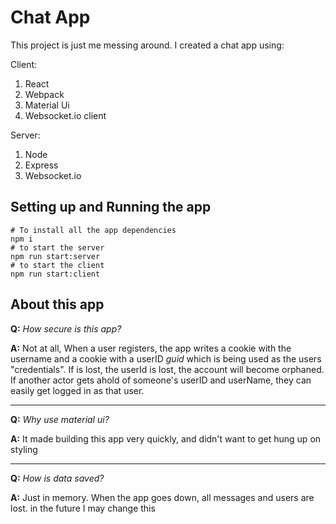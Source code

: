 # Chat App

This project is just me messing around. I created a chat app using:

Client:
1. React
2. Webpack
3. Material Ui
4. Websocket.io client

Server:
1. Node
2. Express
3. Websocket.io

## Setting up and Running the app
```npm
# To install all the app dependencies
npm i
# to start the server
npm run start:server
# to start the client
npm run start:client
```

## About this app
**Q:** *How secure is this app?*

**A:** Not at all, When a user registers, the app writes a cookie with the username and a cookie with a userID *guid* which is being used as the users "credentials". If  is lost, the userId is lost, the account will become orphaned. If another actor gets ahold of someone's userID and userName, they can easily get logged in as that user.
___
**Q:** *Why use material ui?*

**A:** It made building this app very quickly, and didn't want to get hung up on styling
___
**Q:** *How is data saved?*

**A:** Just in memory. When the app goes down, all messages and users are lost. in the future I may change this
